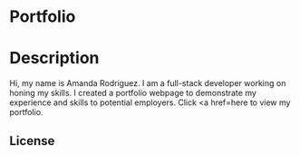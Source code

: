 # Portfolio

# Description
Hi, my name is Amanda Rodriguez. I am a full-stack developer working on honing my skills. I created a portfolio webpage to demonstrate my experience and skills to potential employers. Click <a href=here to view my portfolio.



## License
